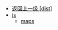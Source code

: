 - [返回上一级 [dist]](page/web前端/工具库/Swiper/Swiper-3.4.2/dist/)
- [js](page/web前端/工具库/Swiper/Swiper-3.4.2/dist/js/)
  - [maps](page/web前端/工具库/Swiper/Swiper-3.4.2/dist/js/maps/)
